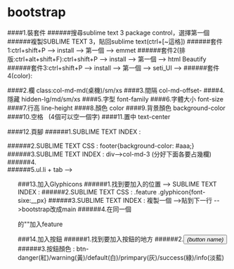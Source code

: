# bootstrap
####1.裝套件
######搜尋sublime text 3 package control，選擇第一個
######複製SUBLIME TEXT 3，貼回sublime text(ctrl+[~這格])
######套件1:ctrl+shift+P --> install --> 第一個 --> emmet
######套件2(排版:ctrl+alt+shift+F):ctrl+shift+P --> install --> 第一個 --> html Beautify
######套件3:ctrl+shift+P --> install --> 第一個 --> seti_UI --> 
######套件4(color):

####2.欄 class:col-md-md(桌機)/sm/xs
####3.間隔 col-md-offset-
####4.隱藏 hidden-lg/md/sm/xs
####5.字型 font-family
####6.字體大小 font-size
####7.行高 line-height
####8.顏色 color
####9.背景顏色 background-color
####10.空格 &nbsp; (4個可以空一個字)
####11.置中 text-center

####12.頁腳
######1.SUBLIME TEXT INDEX : <footer class=container-fluid>
######2.SUBLIME TEXT CSS : footer{background-color: #aaa;}
######3.SUBLIME TEXT INDEX : div-->col-md-3 (分好下面各要占幾欄)
######4.<div class=container>
######5.ul.li + tab --> <ul class="list-unstyled(沒有標記符號)/inline(並排)">

###13.加入Glyphicons
######1.找到要加入的位置 --> SUBLIME TEXT INDEX : <i class="glyphicon __(Boostrap->Components->選擇一個喜歡的)___"></i>
######2.SUBLIME TEXT CSS : .feature .glyphicon{font-sixe:__px}
######3.SUBLIME TEXT INDEX : 複製一個<link rel......> -->貼到下一行 -->bootstrap改成main
######4.在同一個<div>的""加入feature

###14.加入按鈕
######1.找到要加入按鈕的地方
######2.<button typo="button" class="btn btn-xs/sm/lg">_(button name)_</button>
######3.按鈕顏色 : btn-danger(紅)/warning(黃)/default(白)/primpary(灰)/success(綠)/info(淡藍)
